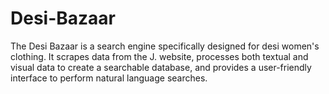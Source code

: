 # Desi-Bazaar
The Desi Bazaar is a search engine specifically designed for desi women's clothing. It  scrapes data from the J. website, processes both textual and visual data to create a searchable  database, and provides a user-friendly interface to perform natural language searches. 
